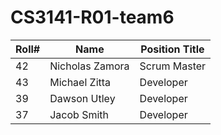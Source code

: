 # CS3141-R01-team6

| Roll# | Name | Position Title |
| --- | --- | --- |
| 42 | Nicholas Zamora | Scrum Master |
| 43 | Michael Zitta | Developer |
| 39 | Dawson Utley | Developer |
| 37 | Jacob Smith | Developer |

